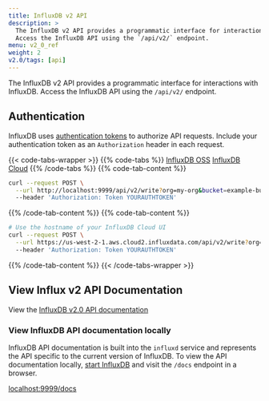 ```yaml
---
title: InfluxDB v2 API
description: >
  The InfluxDB v2 API provides a programmatic interface for interactions with InfluxDB.
  Access the InfluxDB API using the `/api/v2/` endpoint.
menu: v2_0_ref
weight: 2
v2.0/tags: [api]
---
```


The InfluxDB v2 API provides a programmatic interface for interactions with InfluxDB.
Access the InfluxDB API using the `/api/v2/` endpoint.

## Authentication
InfluxDB uses [authentication tokens](/v2.0/security/tokens/) to authorize API requests.
Include your authentication token as an `Authorization` header in each request.

{{< code-tabs-wrapper >}}
{{% code-tabs %}}
[InfluxDB OSS](#)
[InfluxDB Cloud](#)
{{% /code-tabs %}}
{{% code-tab-content %}}
```sh
curl --request POST \
  --url http://localhost:9999/api/v2/write?org=my-org&bucket=example-bucket \
  --header 'Authorization: Token YOURAUTHTOKEN'
```
{{% /code-tab-content %}}
{{% code-tab-content %}}
```sh
# Use the hostname of your InfluxDB Cloud UI
curl --request POST \
  --url https://us-west-2-1.aws.cloud2.influxdata.com/api/v2/write?org=my-org&bucket=example-bucket \
  --header 'Authorization: Token YOURAUTHTOKEN'
```
{{% /code-tab-content %}}
{{< /code-tabs-wrapper >}}

## View Influx v2 API Documentation
View the
<a class="btn" href="/v2.0/api/">InfluxDB v2.0 API documentation</a>

### View InfluxDB API documentation locally
InfluxDB API documentation is built into the `influxd` service and represents
the API specific to the current version of InfluxDB.
To view the API documentation locally, [start InfluxDB](/v2.0/get-started/#start-influxdb)
and visit the `/docs` endpoint in a browser.

<a class="btn" href="http://localhost:9999/docs" target="\_blank">localhost:9999/docs</a>
